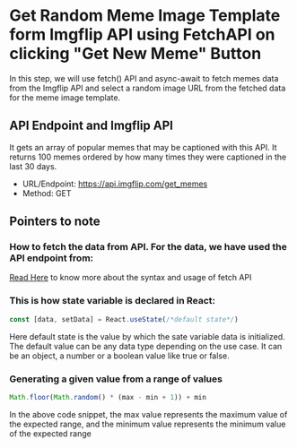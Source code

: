 # Get Random Meme Image Template form Imgflip API using FetchAPI on clicking "Get New Meme" Button

In this step, we will use fetch() API and async-await to fetch memes data from the Imgflip API and select a random image URL from the fetched data for the meme image template.


## API Endpoint and Imgflip API

It gets an array of popular memes that may be captioned with this API. It returns 100 memes ordered by how many times they were captioned in the last 30 days.
- URL/Endpoint: https://api.imgflip.com/get_memes
- Method: GET

## Pointers to note

### How to fetch the data from API. For the data, we have used the API endpoint from:

[Read Here](https://codedamn.com/news/reactjs/reactjs-fetch-api-example) to know more about the syntax and usage of fetch API

### This is how state variable is declared in React:

```javascript
const [data, setData] = React.useState(/*default state*/)
```
Here default state is the value by which the sate variable data is initialized. The default value can be any data type depending on the use case. It can be an object, a number or a boolean value like true or false.

### Generating a given value from a range of values

```javascript
Math.floor(Math.random() * (max - min + 1)) + min
```
In the above code snippet, the max value represents the maximum value of the expected range, and the minimum value represents the minimum value of the expected range